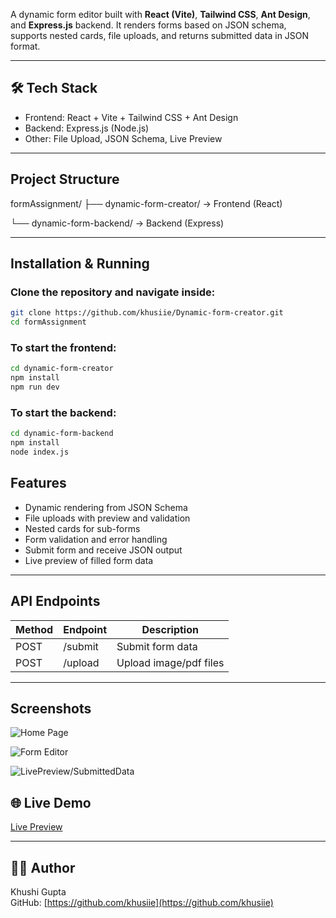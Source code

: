 

A dynamic form editor built with **React (Vite)**, **Tailwind CSS**, **Ant Design**, and **Express.js** backend. It renders forms based on JSON schema, supports nested cards, file uploads, and returns submitted data in JSON format.

---

## 🛠 Tech Stack

- Frontend: React + Vite + Tailwind CSS + Ant Design  
- Backend: Express.js (Node.js)  
- Other: File Upload, JSON Schema, Live Preview

---

## Project Structure

formAssignment/
├── dynamic-form-creator/ → Frontend (React)

└── dynamic-form-backend/ → Backend (Express)


---

## Installation & Running

### Clone the repository and navigate inside:

```bash
git clone https://github.com/khusiie/Dynamic-form-creator.git
cd formAssignment
```
### To start the frontend:

```bash
cd dynamic-form-creator
npm install
npm run dev
```
### To start the backend:


```bash
cd dynamic-form-backend
npm install
node index.js
```

## Features

- Dynamic rendering from JSON Schema  
- File uploads with preview and validation  
- Nested cards for sub-forms  
- Form validation and error handling  
- Submit form and receive JSON output  
- Live preview of filled form data  

---

## API Endpoints

| Method | Endpoint | Description          |
|--------|----------|----------------------|
| POST   | /submit  | Submit form data     |
| POST   | /upload  | Upload image/pdf files|

---

## Screenshots

![Home Page](<img width="1225" height="663" alt="image" src="https://github.com/user-attachments/assets/c5af12d8-729d-45db-b490-dc372b5901f5" />
)

![Form Editor](<img width="1491" height="858" alt="image" src="https://github.com/user-attachments/assets/f12f29e5-91a9-4027-b362-6d978c4d1af0" />
)

![LivePreview/SubmittedData](<img width="1448" height="814" alt="image" src="https://github.com/user-attachments/assets/d24703ff-eaf7-4fe9-96bf-373be1228f3c" />
)



## 🌐 Live Demo

[Live Preview](https://dynamic-form-creator-xcd7.vercel.app/)

---



## 👩‍💻 Author

Khushi Gupta  
GitHub: [https://github.com/khusiie](https://github.com/khusiie)
